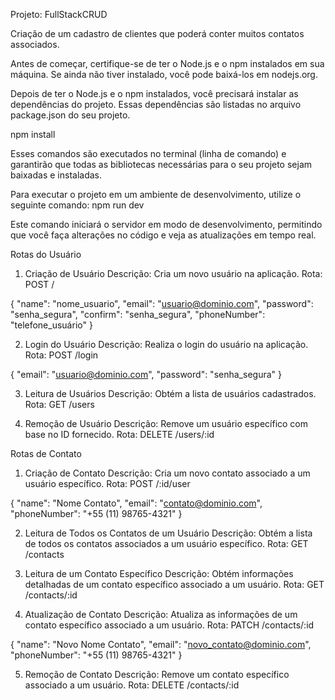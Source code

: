 Projeto: FullStackCRUD

 Criação de um cadastro de clientes que poderá conter muitos contatos associados.

 Antes de começar, certifique-se de ter o Node.js e o npm instalados em sua máquina. Se ainda não tiver instalado, você pode baixá-los em nodejs.org.

 Depois de ter o Node.js e o npm instalados, você precisará instalar as dependências do projeto. Essas dependências são listadas no arquivo package.json do seu projeto.

 npm install

 Esses comandos são executados no terminal (linha de comando) e garantirão que todas as bibliotecas necessárias para o seu projeto sejam baixadas e instaladas.

Para executar o projeto em um ambiente de desenvolvimento, utilize o seguinte comando:
npm run dev

Este comando iniciará o servidor em modo de desenvolvimento, permitindo que você faça alterações no código e veja as atualizações em tempo real.

Rotas do Usuário

1. Criação de Usuário
Descrição: Cria um novo usuário na aplicação.
Rota: POST /

{
  "name": "nome_usuario",
  "email": "usuario@dominio.com",
  "password": "senha_segura",
  "confirm": "senha_segura",
  "phoneNumber": "telefone_usuário"
}


2. Login do Usuário
Descrição: Realiza o login do usuário na aplicação.
Rota: POST /login

{
  "email": "usuario@dominio.com",
  "password": "senha_segura"
}

3. Leitura de Usuários
Descrição: Obtém a lista de usuários cadastrados.
Rota: GET /users

4. Remoção de Usuário
Descrição: Remove um usuário específico com base no ID fornecido.
Rota: DELETE /users/:id

Rotas de Contato

1. Criação de Contato
Descrição: Cria um novo contato associado a um usuário específico.
Rota: POST /:id/user

{
  "name": "Nome Contato",
  "email": "contato@dominio.com",
  "phoneNumber": "+55 (11) 98765-4321"
}

2. Leitura de Todos os Contatos de um Usuário
Descrição: Obtém a lista de todos os contatos associados a um usuário específico.
Rota: GET /contacts

3. Leitura de um Contato Específico
Descrição: Obtém informações detalhadas de um contato específico associado a um usuário.
Rota: GET /contacts/:id

4. Atualização de Contato
Descrição: Atualiza as informações de um contato específico associado a um usuário.
Rota: PATCH /contacts/:id

{
  "name": "Novo Nome Contato",
  "email": "novo_contato@dominio.com",
  "phoneNumber": "+55 (11) 98765-4321"
}

5. Remoção de Contato
Descrição: Remove um contato específico associado a um usuário.
Rota: DELETE /contacts/:id